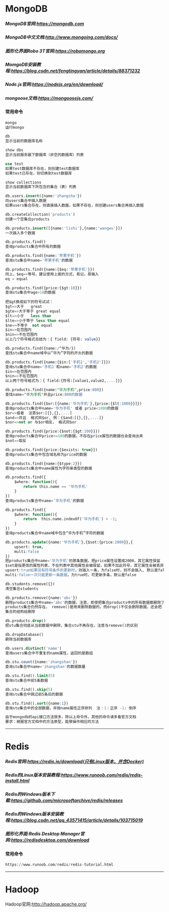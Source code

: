 # MongoDB

##### MongoDB官网:https://mongodb.com

##### MongoDB中文文档:http://www.mongoing.com/docs/

##### 图形化界面Robo 3T官网:https://robomongo.org

##### MomgoDB安装教程:https://blog.csdn.net/fengtingyan/article/details/88371232

##### Node.js官网:https://nodejs.org/en/download/

##### mongoose文档:https://mongoosejs.com/

#### 常用命令

```sql
mongo   
运行mongo

db	
显示当前的数据库名称

show dbs	
显示当前服务器下数据库（非空的数据库）列表

use test	
如果test数据库不存在，则创建test数据库
如果test已存在，则切换到test数据库

show collections	
显示当前数据库下所包含的集合（表）列表

db.users.insert({name:'zhangsha'})	
向users集合中插入数据
如果users集合存在，则直接插入数据，如果不存在，则创建users集合再插入数据

db.createCollection('products')
创建一个空集合products

db.products.insert([{name:'lishi'},{name:'wangwu'}])		
一次插入多个数据

db.products.find()
查询products集合中所有的数据

db.products.find({name:'苹果手机'})
查询stu集合中name='苹果手机'的数据

db.products.find({name:{$eq:'苹果手机'}})
同上，$eq=>等号，建议使用上面的方式，易记，易输入
eq = equal

db.products.find({price:{$gt:18}})
查询stu集合中age>18的数据  
 
把$gt换成如下的符号试试：
$gt=>大于   great
$gte=>大于等于 great equal
$lt=>小于   less than
$lte=>小于等于 less than equal
$ne=>不等于  not equal
$in=>在范围内
$nin=>不在范围内
以上几个符号格式总结为：{ field: {符号: value}}

db.products.find({name:/^华为/})
查找stu集合中name域中以“华为”字符的开头的数据

db.products.find({name:{$in:['手机1','手机2']}})
查询stu集合中name='手机1'和name='手机2'的数据
$in=>在范围内
$nin=>不在范围内
以上两个符号格式为：{ field:{符号:[value1,value2,....]}}

db.products.find({name:"华为手机",price:800})
查找name="华为手机"并且price:800的数据

db.products.find({$or:[{name:'华为手机'},{price:{$lt:1000}}]})
查询products集合中name='华为手机' 或者 price<1000的数据
$or=>或者  注意$or:[{},{},....]
$and=>并且  格式同$or, 例：{$and:[{},{},....]}
$nor=>not or 与$or相反， 格式同$or

db.products.find({price:{$not:{$gt:100}}})
查询products集合中price<=100的数据，不存在price属性的数据也会查询出来
$not=>取反 

db.products.find({price:{$exists: true}})
查询products集合中包含域名称为price的数据

db.products.find({name:{$type:2}})
查询products集合中name属性为字符串类型的数据

db.products.find({
	$where: function(){
		return this.name == '华为手机'
	}
})
查询products集合中name='华为手机'的数据

db.products.find({
	$where: function(){
 		return  this.name.indexOf('华为手机') > -1;
	}
})
查询products集合中name域中包含“华为手机”字符的数据

db.products.update({name:'华为手机'},{$set:{price:2000}},{
	upsert: true,
	multi:false
})
把products集合中name='华为手机'的那条数据，把price属性设置成2000，其它属性保留
$set是指更改的属性列表，不在列表中其他属性会被保留，如果不加此符号，其它属性会被丢弃（_id属性比较特殊，不会丢失）
upsert:true如果没有符号条件的更新时，则插入一条，为false时，则不会插入, 默认是false
multi:false一次只能更新一条数据，为true时，可更新多条，默认是false

db.students.remove({})
清空集合students

db.products.remove({name:'abc'})
删除products集合中name='abc'的数据，注意，即使把集合products中的所有数据都删除了
products集合仍然存在， remove()是用来删除数据的，而drop()不仅会删除数据，还会把
集合的结构给删除

db.products.drop()
把stu集合彻底从当前数据中删除，集合stu不再存在，注意与remove()的区别

db.dropDatabase()
删除当前数据库

db.users.distinct('name')
查询users集合中不重复的name属性，返回的是数组

db.stu.count({name:'zhangshan'})
查询stu集合中name='zhangshan'的数据数量

db.stu.find().limit(5)
查询stu集合中前5条数据

db.stu.find().skip(5)
查询stu集合中跳过前5条后的数据

db.stu.find().sort({name:1})
查询stu集合中的全部数据，并按name属性正序排列  注：1：正序 -1: 倒序

由于mongodb的api接口方法很多，除以上命令外，其他的命令请多看官方文档
要求：根据官方文档中的方法原型，能够操作相应的方法
```

------

# Redis

##### Redis官网:https://redis.io/download(只有Linux版本，并含Docker)

##### Redis的Linux版本安装教程:https://www.runoob.com/redis/redis-install.html

##### Redis的Windows版本下载:https://github.com/microsoftarchive/redis/releases

##### Redis的Windows版本安装教程:https://blog.csdn.net/qq_43571415/article/details/103715019

##### 图形化界面:Redis Desktop Manager官网:https://redisdesktop.com/download

#### 常用命令

```sql
https://www.runoob.com/redis/redis-tutorial.html
```

------

# Hadoop

Hadoop官网:http://hadoop.apache.org/

